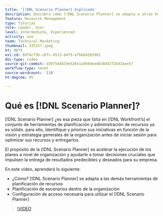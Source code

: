 ```yaml
---
title: '[!DNL Scenario Planner] Explicado'
description: Descubra cómo [!DNL Scenario Planner] se adapta a otras herramientas de planificación de recursos. A continuación, aprenda a configurar [!DNL Scenario Planner].
feature: Resource Management
type: Tutorial
role: Leader, User
level: Intermediate, Experienced
activity: use
team: Technical Marketing
thumbnail: 335317.jpeg
kt: 9075
exl-id: 8df4cf3b-c6fc-4515-b475-efb8442b5962
doc-type: video
source-git-commit: d39754b619e526e1a869deedb38dd2f2b43aee57
workflow-type: tm+mt
source-wordcount: '110'
ht-degree: 0%

---
```


# Qué es [!DNL Scenario Planner]?

[!DNL Scenario Planner] ¿es esa pieza que falta en [!DNL Workfront’s] el conjunto de herramientas de planificación y administración de recursos ya es sólido. para ello, identifique y priorice sus iniciativas en función de la visión y estrategia generales de la organización antes de iniciar sesión para optimizar sus recursos y entregarlos.

El propósito de la [!DNL Scenario Planner] es acelerar la ejecución de los planes a nivel de organización y ayudarle a tomar decisiones cruciales que impulsen la entrega de resultados predecibles y deseados para su empresa.

En este vídeo, aprenderá lo siguiente:

* ¿Cómo? [!DNL Scenario Planner] se adapta a las demás herramientas de planificación de recursos
* Planificación de escenarios dentro de la organización
* Configuración de acceso necesaria para utilizar el [!DNL Scenario Planner]

>[!VIDEO](https://video.tv.adobe.com/v/335317/?quality=12)
